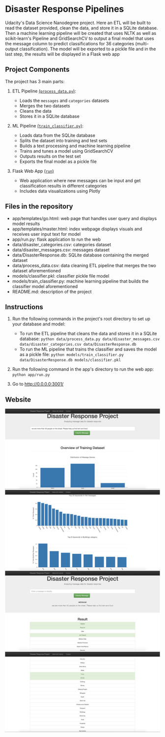 # Disaster Response Pipelines
Udacity's Data Science Nanodegree project. 
Here an ETL will be built to read the dataset provided, clean the data, and store it in a SQLite database. Then a 
machine learning pipeline will be created that uses NLTK as well as scikit-learn's Pipeline and GridSearchCV to 
output a final model that uses the message column to predict classifications for 36 categories (multi-output 
classification). The model will be exported to a pickle file and in the last step, the results will be displayed 
in a Flask web app

## Project Components
The project has 3 main parts:

1. ETL Pipeline [(```process_data.py```)](data/process_data.py):
    + Loads the ```messages``` and ```categories``` datasets
    + Merges the two datasets
    + Cleans the data
    + Stores it in a SQLite database
    
2. ML Pipeline [(```train_classifier.py```)](models/train_classifier.py):
    + Loads data from the SQLite database
    + Splits the dataset into training and test sets
    + Builds a text processing and machine learning pipeline
    + Trains and tunes a model using GridSearchCV
    + Outputs results on the test set
    + Exports the final model as a pickle file
    
3. Flask Web App [(```run```)](app/run.py)
    + Web application where new messages can be input and get classification results in 
    different categories
    + Includes data visualizations using Plotly

## Files in the repository
* app/templates/go.html: web page that handles user query and displays model results
* app/templates/master.html: index webpage displays visuals and receives user input text for model
* app/run.py: flask application to run the web
* data/disaster_categories.csv: categories dataset
* data/disaster_messages.csv: messages dataset
* data/DisasterResponse.db: SQLite database containing the merged dataset
* data/process_data.csv: data cleaning ETL pipeline that merges the two dataset aforementioned
* models/classifier.pkl: classifier pickle file model
* models/train_classifier.py: machine learning pipeline that builds the classifier model aforementioned
* README.md: description of the project

## Instructions
1. Run the following commands in the project's root directory to set up your database and model:
    - To run the ETL pipeline that cleans the data and stores it in a SQLite database:
        `python data/process_data.py data/disaster_messages.csv data/disaster_categories.csv data/DisasterResponse.db`
    - To run the ML pipeline that trains the classifier and saves the model as a pickle file:
        `python models/train_classifier.py data/DisasterResponse.db models/classifier.pkl`

2. Run the following command in the app's directory to run the web app:
    `python app/run.py`

3. Go to http://0.0.0.0:3001/

## Website
![Dataset_insights_1](https://github.com/pedflotor/Disaster_Response_Pipelines/blob/main/pics/Dataset_insights_1.png)
![Dataset_insights_2](https://github.com/pedflotor/Disaster_Response_Pipelines/blob/main/pics/Dataset_insights_2.png)
![Message_Categorization_1](https://github.com/pedflotor/Disaster_Response_Pipelines/blob/main/pics/Message_Categorization_1.png)
![Message_Categorization_2](https://github.com/pedflotor/Disaster_Response_Pipelines/blob/main/pics/Message_Categorization_2.png)